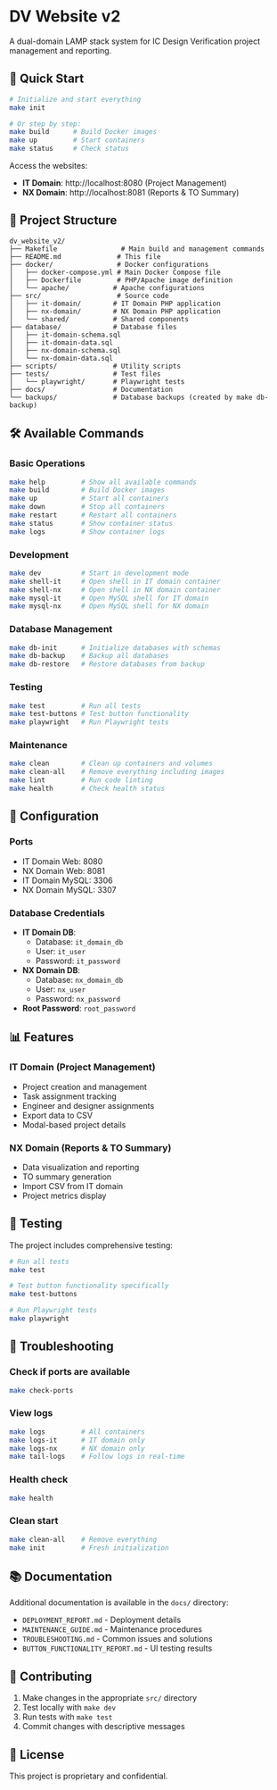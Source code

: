 # DV Website v2

A dual-domain LAMP stack system for IC Design Verification project management and reporting.

## 🚀 Quick Start

```bash
# Initialize and start everything
make init

# Or step by step:
make build      # Build Docker images
make up         # Start containers
make status     # Check status
```

Access the websites:
- **IT Domain**: http://localhost:8080 (Project Management)
- **NX Domain**: http://localhost:8081 (Reports & TO Summary)

## 📁 Project Structure

```
dv_website_v2/
├── Makefile                # Main build and management commands
├── README.md              # This file
├── docker/                # Docker configurations
│   ├── docker-compose.yml # Main Docker Compose file
│   ├── Dockerfile         # PHP/Apache image definition
│   └── apache/           # Apache configurations
├── src/                   # Source code
│   ├── it-domain/        # IT Domain PHP application
│   ├── nx-domain/        # NX Domain PHP application
│   └── shared/           # Shared components
├── database/             # Database files
│   ├── it-domain-schema.sql
│   ├── it-domain-data.sql
│   ├── nx-domain-schema.sql
│   └── nx-domain-data.sql
├── scripts/              # Utility scripts
├── tests/                # Test files
│   └── playwright/       # Playwright tests
├── docs/                 # Documentation
└── backups/              # Database backups (created by make db-backup)
```

## 🛠️ Available Commands

### Basic Operations
```bash
make help         # Show all available commands
make build        # Build Docker images
make up           # Start all containers
make down         # Stop all containers
make restart      # Restart all containers
make status       # Show container status
make logs         # Show container logs
```

### Development
```bash
make dev          # Start in development mode
make shell-it     # Open shell in IT domain container
make shell-nx     # Open shell in NX domain container
make mysql-it     # Open MySQL shell for IT domain
make mysql-nx     # Open MySQL shell for NX domain
```

### Database Management
```bash
make db-init      # Initialize databases with schemas
make db-backup    # Backup all databases
make db-restore   # Restore databases from backup
```

### Testing
```bash
make test         # Run all tests
make test-buttons # Test button functionality
make playwright   # Run Playwright tests
```

### Maintenance
```bash
make clean        # Clean up containers and volumes
make clean-all    # Remove everything including images
make lint         # Run code linting
make health       # Check health status
```

## 🔧 Configuration

### Ports
- IT Domain Web: 8080
- NX Domain Web: 8081  
- IT Domain MySQL: 3306
- NX Domain MySQL: 3307

### Database Credentials
- **IT Domain DB**: 
  - Database: `it_domain_db`
  - User: `it_user`
  - Password: `it_password`
- **NX Domain DB**:
  - Database: `nx_domain_db`
  - User: `nx_user`
  - Password: `nx_password`
- **Root Password**: `root_password`

## 📊 Features

### IT Domain (Project Management)
- Project creation and management
- Task assignment tracking
- Engineer and designer assignments
- Export data to CSV
- Modal-based project details

### NX Domain (Reports & TO Summary)
- Data visualization and reporting
- TO summary generation
- Import CSV from IT domain
- Project metrics display

## 🧪 Testing

The project includes comprehensive testing:

```bash
# Run all tests
make test

# Test button functionality specifically
make test-buttons

# Run Playwright tests
make playwright
```

## 🚨 Troubleshooting

### Check if ports are available
```bash
make check-ports
```

### View logs
```bash
make logs         # All containers
make logs-it      # IT domain only
make logs-nx      # NX domain only
make tail-logs    # Follow logs in real-time
```

### Health check
```bash
make health
```

### Clean start
```bash
make clean-all    # Remove everything
make init         # Fresh initialization
```

## 📚 Documentation

Additional documentation is available in the `docs/` directory:
- `DEPLOYMENT_REPORT.md` - Deployment details
- `MAINTENANCE_GUIDE.md` - Maintenance procedures
- `TROUBLESHOOTING.md` - Common issues and solutions
- `BUTTON_FUNCTIONALITY_REPORT.md` - UI testing results

## 🤝 Contributing

1. Make changes in the appropriate `src/` directory
2. Test locally with `make dev`
3. Run tests with `make test`
4. Commit changes with descriptive messages

## 📄 License

This project is proprietary and confidential.